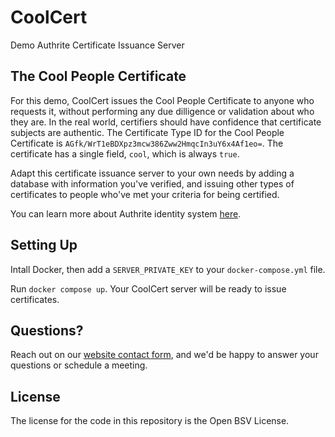 # CoolCert

Demo Authrite Certificate Issuance Server

## The Cool People Certificate

For this demo, CoolCert issues the Cool People Certificate to anyone who requests it, without performing any due dilligence or validation about who they are. In the real world, certifiers should have confidence that certificate subjects are authentic. The Certificate Type ID for the Cool People Certificate is `AGfk/WrT1eBDXpz3mcw386Zww2HmqcIn3uY6x4Af1eo=`. The certificate has a single field, `cool`, which is always `true`.

Adapt this certificate issuance server to your own needs by adding a database with information you've verified, and issuing other types of certificates to people who've met your criteria for being certified.

You can learn more about Authrite identity system [here](https://projectbabbage.com/authrite).

## Setting Up

Intall Docker, then add a `SERVER_PRIVATE_KEY` to your `docker-compose.yml` file.

Run `docker compose up`. Your CoolCert server will be ready to issue certificates.

## Questions?

Reach out on our [website contact form](https://projectbabbage.com/contact), and we'd be happy to answer your questions or schedule a meeting.

## License

The license for the code in this repository is the Open BSV License.
